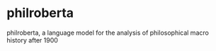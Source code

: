 # philroberta
philroberta, a language model for the analysis of philosophical macro history after 1900
